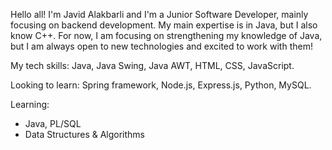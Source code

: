 Hello all! I'm Javid Alakbarli and I'm a Junior Software Developer, mainly focusing on backend development. My main expertise is in Java, but I also know C++. For now, I am focusing on strengthening my knowledge of Java, but I am always open to new technologies and excited to work with them!  

My tech skills: Java, Java Swing, Java AWT, HTML, CSS, JavaScript. 

Looking to learn: Spring framework, Node.js, Express.js, Python, MySQL. 

Learning:
  - Java, PL/SQL
  - Data Structures & Algorithms
